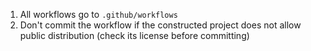 1. All workflows go to `.github/workflows`
2. Don't commit the workflow if the constructed project does not allow public distribution (check its license before committing)
